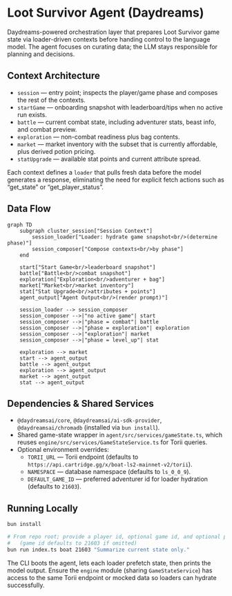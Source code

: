 # Loot Survivor Agent (Daydreams)

Daydreams-powered orchestration layer that prepares Loot Survivor game state via loader-driven contexts before handing control to the language model. The agent focuses on curating data; the LLM stays responsible for planning and decisions.

## Context Architecture

- `session` — entry point; inspects the player/game phase and composes the rest of the contexts.
- `startGame` — onboarding snapshot with leaderboard/tips when no active run exists.
- `battle` — current combat state, including adventurer stats, beast info, and combat preview.
- `exploration` — non-combat readiness plus bag contents.
- `market` — market inventory with the subset that is currently affordable, plus derived potion pricing.
- `statUpgrade` — available stat points and current attribute spread.

Each context defines a `loader` that pulls fresh data before the model generates a response, eliminating the need for explicit fetch actions such as “get_state” or “get_player_status”.

## Data Flow

```mermaid
graph TD
    subgraph cluster_session["Session Context"]
        session_loader["Loader: hydrate game snapshot<br/>(determine phase)"]
        session_composer["Compose contexts<br/>by phase"]
    end

    start["Start Game<br/>leaderboard snapshot"]
    battle["Battle<br/>combat snapshot"]
    exploration["Exploration<br/>adventurer + bag"]
    market["Market<br/>market inventory"]
    stat["Stat Upgrade<br/>attributes + points"]
    agent_output["Agent Output<br/>(render prompt)"]

    session_loader --> session_composer
    session_composer -->|"no active game"| start
    session_composer -->|"phase = combat"| battle
    session_composer -->|"phase = exploration"| exploration
    session_composer -->|"exploration"| market
    session_composer -->|"phase = level_up"| stat
    
    exploration --> market
    start --> agent_output
    battle --> agent_output
    exploration --> agent_output
    market --> agent_output
    stat --> agent_output
```

## Dependencies & Shared Services

- `@daydreamsai/core`, `@daydreamsai/ai-sdk-provider`, `@daydreamsai/chromadb` (installed via `bun install`).
- Shared game-state wrapper in `agent/src/services/gameState.ts`, which reuses `engine/src/services/GameStateService.ts` for Torii queries.
- Optional environment overrides:
  - `TORII_URL` — Torii endpoint (defaults to `https://api.cartridge.gg/x/boat-ls2-mainnet-v2/torii`).
  - `NAMESPACE` — database namespace (defaults to `ls_0_0_9`).
  - `DEFAULT_GAME_ID` — preferred adventurer id for loader hydration (defaults to `21603`).

## Running Locally

```bash
bun install

# From repo root; provide a player id, optional game id, and optional prompt
#   (game id defaults to 21603 if omitted)
bun run index.ts boat 21603 "Summarize current state only."
```

The CLI boots the agent, lets each loader prefetch state, then prints the model output. Ensure the `engine` module (sharing `GameStateService`) has access to the same Torii endpoint or mocked data so loaders can hydrate successfully.

